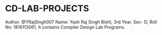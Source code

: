 # CD-LAB-PROJECTS
Author: @YRajSingh007
Name: Yash Raj Singh Bisht, 
3rd Year, Sec- D,
Roll No: 1816113061,
It contains Compiler Design Lab Programs.
